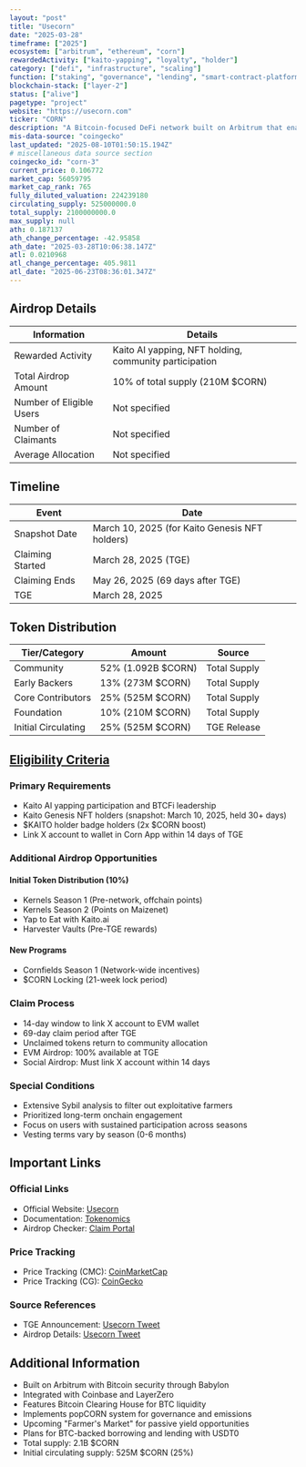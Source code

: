 ```yaml
---
layout: "post"
title: "Usecorn"
date: "2025-03-28"
timeframe: ["2025"]
ecosystem: ["arbitrum", "ethereum", "corn"]
rewardedActivity: ["kaito-yapping", "loyalty", "holder"]
category: ["defi", "infrastructure", "scaling"]
function: ["staking", "governance", "lending", "smart-contract-platform"]
blockchain-stack: ["layer-2"]
status: ["alive"]
pagetype: "project"
website: "https://usecorn.com"
ticker: "CORN"
description: "A Bitcoin-focused DeFi network built on Arbitrum that enables BTC holders to access DeFi markets through BTCN, a hybrid tokenized Bitcoin, with features including lending, staking, and governance through the $CORN token."
mis-data-source: "coingecko"
last_updated: "2025-08-10T01:50:15.194Z"
# miscellaneous data source section
coingecko_id: "corn-3"
current_price: 0.106772
market_cap: 56059795
market_cap_rank: 765
fully_diluted_valuation: 224239180
circulating_supply: 525000000.0
total_supply: 2100000000.0
max_supply: null
ath: 0.187137
ath_change_percentage: -42.95858
ath_date: "2025-03-28T10:06:38.147Z"
atl: 0.0210968
atl_change_percentage: 405.9811
atl_date: "2025-06-23T08:36:01.347Z"
---
```


## Airdrop Details

| Information              | Details                                                |
| ------------------------ | ------------------------------------------------------ |
| Rewarded Activity        | Kaito AI yapping, NFT holding, community participation |
| Total Airdrop Amount     | 10% of total supply (210M $CORN)                       |
| Number of Eligible Users | Not specified                                          |
| Number of Claimants      | Not specified                                          |
| Average Allocation       | Not specified                                          |

## Timeline

| Event            | Date                                           |
| ---------------- | ---------------------------------------------- |
| Snapshot Date    | March 10, 2025 (for Kaito Genesis NFT holders) |
| Claiming Started | March 28, 2025 (TGE)                           |
| Claiming Ends    | May 26, 2025 (69 days after TGE)               |
| TGE              | March 28, 2025                                 |

## Token Distribution

| Tier/Category       | Amount             | Source       |
| ------------------- | ------------------ | ------------ |
| Community           | 52% (1.092B $CORN) | Total Supply |
| Early Backers       | 13% (273M $CORN)   | Total Supply |
| Core Contributors   | 25% (525M $CORN)   | Total Supply |
| Foundation          | 10% (210M $CORN)   | Total Supply |
| Initial Circulating | 25% (525M $CORN)   | TGE Release  |

## [Eligibility Criteria](https://blog.usecorn.com/corn-tokenomics-e56e73e4580f)

### Primary Requirements

- Kaito AI yapping participation and BTCFi leadership
- Kaito Genesis NFT holders (snapshot: March 10, 2025, held 30+ days)
- $KAITO holder badge holders (2x $CORN boost)
- Link X account to wallet in Corn App within 14 days of TGE

### Additional Airdrop Opportunities

#### Initial Token Distribution (10%)

- Kernels Season 1 (Pre-network, offchain points)
- Kernels Season 2 (Points on Maizenet)
- Yap to Eat with Kaito.ai
- Harvester Vaults (Pre-TGE rewards)

#### New Programs

- Cornfields Season 1 (Network-wide incentives)
- $CORN Locking (21-week lock period)

### Claim Process

- 14-day window to link X account to EVM wallet
- 69-day claim period after TGE
- Unclaimed tokens return to community allocation
- EVM Airdrop: 100% available at TGE
- Social Airdrop: Must link X account within 14 days

### Special Conditions

- Extensive Sybil analysis to filter out exploitative farmers
- Prioritized long-term onchain engagement
- Focus on users with sustained participation across seasons
- Vesting terms vary by season (0-6 months)

## Important Links

### Official Links

- Official Website: [Usecorn](https://usecorn.com)
- Documentation: [Tokenomics](https://blog.usecorn.com/corn-tokenomics-e56e73e4580f)
- Airdrop Checker: [Claim Portal](https://corn.money/airdrop)

### Price Tracking

- Price Tracking (CMC): [CoinMarketCap](https://coinmarketcap.com/currencies/use-corn/)
- Price Tracking (CG): [CoinGecko](https://www.coingecko.com/en/coins/corn-3)

### Source References

- TGE Announcement: [Usecorn Tweet](https://x.com/use_corn/status/1905261736946712857)
- Airdrop Details: [Usecorn Tweet](https://x.com/use_corn/status/1905261736946712857)

## Additional Information

- Built on Arbitrum with Bitcoin security through Babylon
- Integrated with Coinbase and LayerZero
- Features Bitcoin Clearing House for BTC liquidity
- Implements popCORN system for governance and emissions
- Upcoming "Farmer's Market" for passive yield opportunities
- Plans for BTC-backed borrowing and lending with USDT0
- Total supply: 2.1B $CORN
- Initial circulating supply: 525M $CORN (25%)